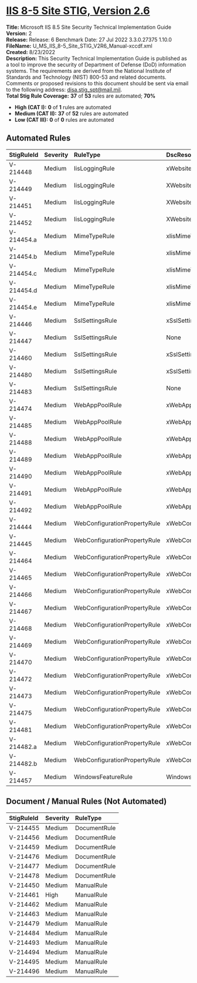 # [IIS 8-5 Site STIG, Version 2.6](https://github.com/Microsoft/PowerStig/wiki/IISSite-8.5-2.6)

**Title:** Microsoft IIS 8.5 Site Security Technical Implementation Guide  
**Version:** 2  
**Release:** Release: 6 Benchmark Date: 27 Jul 2022 3.3.0.27375 1.10.0  
**FileName:** U_MS_IIS_8-5_Site_STIG_V2R6_Manual-xccdf.xml  
**Created:** 8/23/2022  
**Description:** This Security Technical Implementation Guide is published as a tool to improve the security of Department of Defense (DoD) information systems. The requirements are derived from the National Institute of Standards and Technology (NIST) 800-53 and related documents. Comments or proposed revisions to this document should be sent via email to the following address: disa.stig_spt@mail.mil.  
**Total Stig Rule Coverage:** **37** of **53** rules are automated; **70%**

* **High (CAT I):** **0** of **1** rules are automated
* **Medium (CAT II):** **37** of **52** rules are automated
* **Low (CAT III):** **0** of **0** rules are automated

## Automated Rules

| StigRuleId | Severity | RuleType | DscResource | DuplicateOf |
| :---- | :---- | :---- | :---- | :---- |
| V-214448 | Medium | IisLoggingRule | xWebsite |  |
| V-214449 | Medium | IisLoggingRule | XWebsite |  |
| V-214451 | Medium | IisLoggingRule | XWebsite |  |
| V-214452 | Medium | IisLoggingRule | XWebsite |  |
| V-214454.a | Medium | MimeTypeRule | xIisMimeTypeMapping |  |
| V-214454.b | Medium | MimeTypeRule | xIisMimeTypeMapping |  |
| V-214454.c | Medium | MimeTypeRule | xIisMimeTypeMapping |  |
| V-214454.d | Medium | MimeTypeRule | xIisMimeTypeMapping |  |
| V-214454.e | Medium | MimeTypeRule | xIisMimeTypeMapping |  |
| V-214446 | Medium | SslSettingsRule | xSslSettings |  |
| V-214447 | Medium | SslSettingsRule | None | V-214446 |
| V-214460 | Medium | SslSettingsRule | xSslSettings |  |
| V-214480 | Medium | SslSettingsRule | xSslSettings |  |
| V-214483 | Medium | SslSettingsRule | None | V-214480 |
| V-214474 | Medium | WebAppPoolRule | xWebAppPool |  |
| V-214485 | Medium | WebAppPoolRule | xWebAppPool |  |
| V-214488 | Medium | WebAppPoolRule | xWebAppPool |  |
| V-214489 | Medium | WebAppPoolRule | xWebAppPool |  |
| V-214490 | Medium | WebAppPoolRule | xWebAppPool |  |
| V-214491 | Medium | WebAppPoolRule | xWebAppPool |  |
| V-214492 | Medium | WebAppPoolRule | xWebAppPool |  |
| V-214444 | Medium | WebConfigurationPropertyRule | xWebConfigKeyValue |  |
| V-214445 | Medium | WebConfigurationPropertyRule | xWebConfigKeyValue |  |
| V-214464 | Medium | WebConfigurationPropertyRule | xWebConfigKeyValue |  |
| V-214465 | Medium | WebConfigurationPropertyRule | xWebConfigKeyValue |  |
| V-214466 | Medium | WebConfigurationPropertyRule | xWebConfigKeyValue |  |
| V-214467 | Medium | WebConfigurationPropertyRule | xWebConfigKeyValue |  |
| V-214468 | Medium | WebConfigurationPropertyRule | xWebConfigKeyValue |  |
| V-214469 | Medium | WebConfigurationPropertyRule | xWebConfigKeyValue |  |
| V-214470 | Medium | WebConfigurationPropertyRule | xWebConfigKeyValue |  |
| V-214472 | Medium | WebConfigurationPropertyRule | xWebConfigKeyValue |  |
| V-214473 | Medium | WebConfigurationPropertyRule | xWebConfigKeyValue |  |
| V-214475 | Medium | WebConfigurationPropertyRule | xWebConfigKeyValue |  |
| V-214481 | Medium | WebConfigurationPropertyRule | xWebConfigKeyValue |  |
| V-214482.a | Medium | WebConfigurationPropertyRule | xWebConfigKeyValue |  |
| V-214482.b | Medium | WebConfigurationPropertyRule | xWebConfigKeyValue |  |
| V-214457 | Medium | WindowsFeatureRule | WindowsFeature |  |

## Document / Manual Rules (Not Automated)

| StigRuleId | Severity | RuleType |
| :---- | :---- | :---- |
| V-214455 | Medium | DocumentRule |
| V-214456 | Medium | DocumentRule |
| V-214459 | Medium | DocumentRule |
| V-214476 | Medium | DocumentRule |
| V-214477 | Medium | DocumentRule |
| V-214478 | Medium | DocumentRule |
| V-214450 | Medium | ManualRule |
| V-214461 | High | ManualRule |
| V-214462 | Medium | ManualRule |
| V-214463 | Medium | ManualRule |
| V-214479 | Medium | ManualRule |
| V-214484 | Medium | ManualRule |
| V-214493 | Medium | ManualRule |
| V-214494 | Medium | ManualRule |
| V-214495 | Medium | ManualRule |
| V-214496 | Medium | ManualRule |
